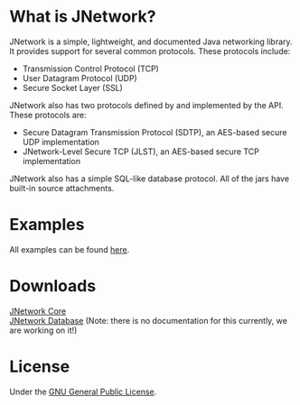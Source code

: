 # What is JNetwork?
JNetwork is a simple, lightweight, and documented Java networking library. It provides support for several common protocols. These protocols include:<br>
* Transmission Control Protocol (TCP)
* User Datagram Protocol (UDP)
* Secure Socket Layer (SSL)

JNetwork also has two protocols defined by and implemented by the API. These protocols are:
* Secure Datagram Transmission Protocol (SDTP), an AES-based secure UDP implementation
* JNetwork-Level Secure TCP (JLST), an AES-based secure TCP implementation

JNetwork also has a simple SQL-like database protocol. All of the jars have built-in source attachments.

# Examples
All examples can be found [here](src/example).

# Downloads
[JNetwork Core](libs/jnetwork-core.jar)<br>
[JNetwork Database](libs/jnetwork-database.jar) (Note: there is no documentation for this currently, we are working on it!)<br>

# License
Under the [GNU General Public License](LICENSE.md). 

